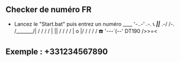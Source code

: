 ## Checker de numéro FR

- Lancez le "Start.bat" puis entrez un numéro
                ____
              '-..-'               .-.     📞
             ___||___           .-/ /-.
            /_______/|         / / / /
            |       ||        / / / /
            |   o   |/       / / / / 
   ☎️       '---`(--' DT190 />>=< 



## Exemple : +331234567890
